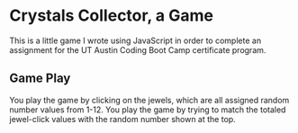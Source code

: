 # Crystals Collector, a Game

This is a little game I wrote using JavaScript in order to complete an assignment for the UT Austin Coding Boot Camp certificate program. 

## Game Play

You play the game by clicking on the jewels, which are all assigned random number values from 1-12. You play the game by trying to match the totaled jewel-click values with the random number shown at the top.
